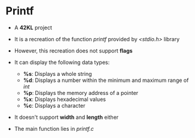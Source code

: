 # Printf

- A **42KL** project

- It is a recreation of the function *printf* provided by *<stdio.h>* library

- However, this recreation does not support **flags**

- It can display the following data types:

  - **%s**: Displays a whole string
  - **%d**: Displays a number within the minimum and maximum range of *int*
  - **%p**: Displays the memory address of a pointer
  - **%x**: Displays hexadecimal values
  - **%c**: Displays a character
 
- It doesn't support **width** and **length** either

- The main function lies in *printf.c*
